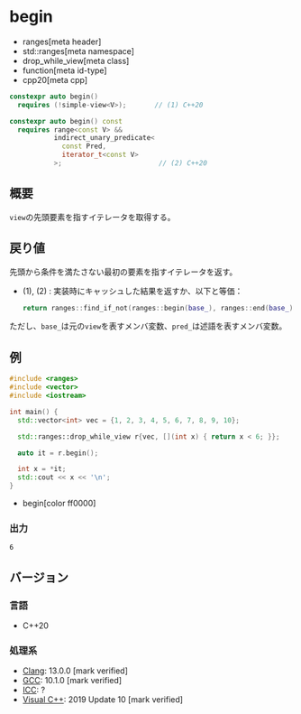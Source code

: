 # begin
* ranges[meta header]
* std::ranges[meta namespace]
* drop_while_view[meta class]
* function[meta id-type]
* cpp20[meta cpp]

```cpp
constexpr auto begin()
  requires (!simple-view<V>);       // (1) C++20

constexpr auto begin() const
  requires range<const V> &&
           indirect_unary_predicate<
             const Pred,
             iterator_t<const V>
           >;                        // (2) C++20
```

## 概要

`view`の先頭要素を指すイテレータを取得する。

## 戻り値
先頭から条件を満たさない最初の要素を指すイテレータを返す。

- (1), (2) : 実装時にキャッシュした結果を返すか、以下と等価：
    ```cpp
    return ranges::find_if_not(ranges::begin(base_), ranges::end(base_), pred_);
    ```

ただし、`base_`は元の`view`を表すメンバ変数、`pred_`は述語を表すメンバ変数。

## 例

```cpp example
#include <ranges>
#include <vector>
#include <iostream>

int main() {
  std::vector<int> vec = {1, 2, 3, 4, 5, 6, 7, 8, 9, 10};

  std::ranges::drop_while_view r{vec, [](int x) { return x < 6; }};

  auto it = r.begin();

  int x = *it;
  std::cout << x << '\n';
}
```
* begin[color ff0000]

### 出力

```
6
```

## バージョン
### 言語
- C++20

### 処理系
- [Clang](/implementation.md#clang): 13.0.0 [mark verified]
- [GCC](/implementation.md#gcc): 10.1.0 [mark verified]
- [ICC](/implementation.md#icc): ?
- [Visual C++](/implementation.md#visual_cpp): 2019 Update 10 [mark verified]
